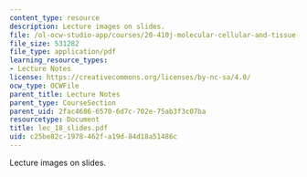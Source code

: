 ```yaml
---
content_type: resource
description: Lecture images on slides.
file: /ol-ocw-studio-app/courses/20-410j-molecular-cellular-and-tissue-biomechanics-be-410j-spring-2003/c25be82c1978462fa19d84d18a51486c_lec_18_slides.pdf
file_size: 531282
file_type: application/pdf
learning_resource_types:
- Lecture Notes
license: https://creativecommons.org/licenses/by-nc-sa/4.0/
ocw_type: OCWFile
parent_title: Lecture Notes
parent_type: CourseSection
parent_uid: 2fac4686-6570-6d7c-702e-75ab3f3c07ba
resourcetype: Document
title: lec_18_slides.pdf
uid: c25be82c-1978-462f-a19d-84d18a51486c
---
```

Lecture images on slides.